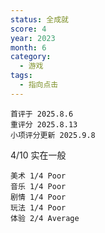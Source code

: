 ```yaml
---
status: 全成就
score: 4
year: 2023
month: 6
category:
  - 游戏
tags:
  - 指向点击
---
```

	首评于 2025.8.6
	重评分 2025.8.13
	小项评分更新 2025.9.8

4/10 实在一般

```
美术 1/4 Poor
音乐 1/4 Poor
剧情 1/4 Poor
玩法 1/4 Poor
体验 2/4 Average
```

